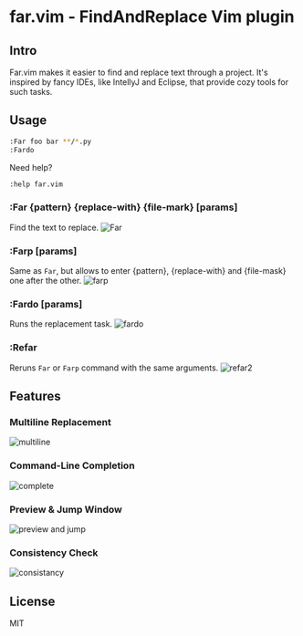 # far.vim - FindAndReplace Vim plugin

## Intro
Far.vim makes it easier to find and replace text through a project.
It's inspired by fancy IDEs, like IntellyJ and Eclipse, that provide
cozy tools for such tasks.

## Usage

```bash
:Far foo bar **/*.py
:Fardo
```

Need help?
```bash
:help far.vim
```

### :Far {pattern} {replace-with} {file-mark} [params]
Find the text to replace.
![Far](https://cloud.githubusercontent.com/assets/9823254/20029339/aeb02132-a362-11e6-9396-088243bc6ff8.gif)

### :Farp [params]
Same as `Far`, but allows to enter {pattern}, {replace-with} and {file-mask}
one after the other.
![farp](https://cloud.githubusercontent.com/assets/9823254/20029357/4289e474-a363-11e6-88b4-b5f22dbf1fb0.gif)

### :Fardo [params]
Runs the replacement task.
![fardo](https://cloud.githubusercontent.com/assets/9823254/20029384/bb557f1c-a363-11e6-8538-9648f66c1bcf.gif)

### :Refar
Reruns `Far` or `Farp` command with the same arguments.
![refar2](https://cloud.githubusercontent.com/assets/9823254/20029440/0e55432c-a365-11e6-918d-688295c5b14c.gif)

## Features
### Multiline Replacement
![multiline](https://cloud.githubusercontent.com/assets/9823254/20029467/193b7f58-a366-11e6-9a22-05e8464ec0e4.gif)

### Command-Line Completion
![complete](https://cloud.githubusercontent.com/assets/9823254/20029477/8076abd4-a366-11e6-8711-9b4e18367c80.gif)

### Preview & Jump Window 
![preview and jump](https://cloud.githubusercontent.com/assets/9823254/20029558/6bedca1a-a368-11e6-8ba9-1f9f6673bc1e.gif)

### Consistency Check
![consistancy](https://cloud.githubusercontent.com/assets/9823254/20029514/70475168-a367-11e6-9a2d-53614730307b.gif)

## License
MIT
